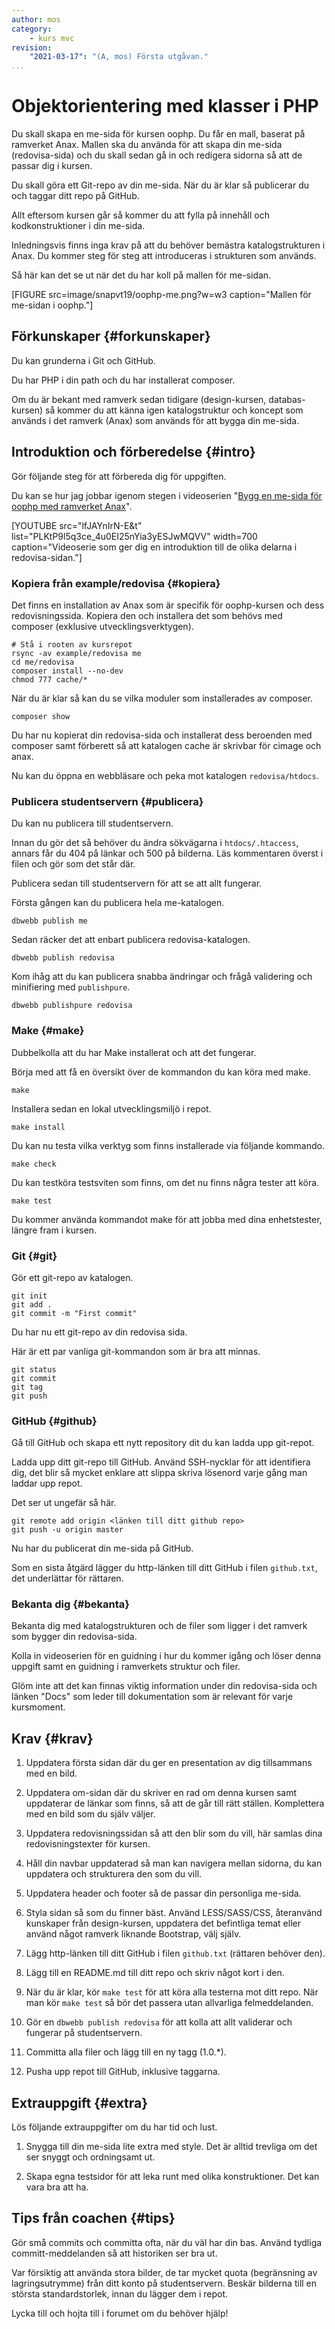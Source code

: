 ```yaml
---
author: mos
category:
    - kurs mvc
revision:
    "2021-03-17": "(A, mos) Första utgåvan."
...
```

Objektorientering med klasser i PHP
===================================

Du skall skapa en me-sida för kursen oophp. Du får en mall, baserat på ramverket Anax. Mallen ska du använda för att skapa din me-sida (redovisa-sida) och du skall sedan gå in och redigera sidorna så att de passar dig i kursen.

Du skall göra ett Git-repo av din me-sida. När du är klar så publicerar du och taggar ditt repo på GitHub.

Allt eftersom kursen går så kommer du att fylla på innehåll och kodkonstruktioner i din me-sida.

Inledningsvis finns inga krav på att du behöver bemästra katalogstrukturen i Anax. Du kommer steg för steg att introduceras i strukturen som används.

<!--more-->

Så här kan det se ut när det du har koll på mallen för me-sidan.

[FIGURE src=image/snapvt19/oophp-me.png?w=w3 caption="Mallen för me-sidan i oophp."]



Förkunskaper {#forkunskaper}
-----------------------

Du kan grunderna i Git och GitHub.

Du har PHP i din path och du har installerat composer.

Om du är bekant med ramverk sedan tidigare (design-kursen, databas-kursen) så kommer du att känna igen katalogstruktur och koncept som används i det ramverk (Anax) som används för att bygga din me-sida.



Introduktion och förberedelse {#intro}
-----------------------

Gör följande steg för att förbereda dig för uppgiften.

Du kan se hur jag jobbar igenom stegen i videoserien "[Bygg en me-sida för oophp med ramverket Anax](https://www.youtube.com/playlist?list=PLKtP9l5q3ce_4u0EI25nYia3yESJwMQVV)".

[YOUTUBE src="lfJAYnIrN-E&t" list="PLKtP9l5q3ce_4u0EI25nYia3yESJwMQVV" width=700 caption="Videoserie som ger dig en introduktion till de olika delarna i redovisa-sidan."]



### Kopiera från example/redovisa {#kopiera}

Det finns en installation av Anax som är specifik för oophp-kursen och dess redovisningssida. Kopiera den och installera det som behövs med composer (exklusive utvecklingsverktygen).

```text
# Stå i rooten av kursrepot
rsync -av example/redovisa me
cd me/redovisa
composer install --no-dev
chmod 777 cache/*
```

När du är klar så kan du se vilka moduler som installerades av composer.

```text
composer show
```

Du har nu kopierat din redovisa-sida och installerat dess beroenden med composer samt förberett så att katalogen cache är skrivbar för cimage och anax.

Nu kan du öppna en webbläsare och peka mot katalogen `redovisa/htdocs`.



### Publicera studentservern {#publicera}

Du kan nu publicera till studentservern.

Innan du gör det så behöver du ändra sökvägarna i `htdocs/.htaccess`, annars får du 404 på länkar och 500 på bilderna. Läs kommentaren överst i filen och gör som det står där.

Publicera sedan till studentservern för att se att allt fungerar.

Första gången kan du publicera hela me-katalogen.

```text
dbwebb publish me
```

Sedan räcker det att enbart publicera redovisa-katalogen.

```text
dbwebb publish redovisa
```

Kom ihåg att du kan publicera snabba ändringar och frågå validering och minifiering med `publishpure`.

```text
dbwebb publishpure redovisa
```



### Make {#make}

Dubbelkolla att du har Make installerat och att det fungerar.

Börja med att få en översikt över de kommandon du kan köra med make.

```text
make
```

Installera sedan en lokal utvecklingsmiljö i repot.

```text
make install
```

Du kan nu testa vilka verktyg som finns installerade via följande kommando.

```text
make check
```

Du kan testköra testsviten som finns, om det nu finns några tester att köra.

```text
make test
```

Du kommer använda kommandot make för att jobba med dina enhetstester, längre fram i kursen.



### Git {#git}

Gör ett git-repo av katalogen.

```text
git init
git add .
git commit -m "First commit"
```

Du har nu ett git-repo av din redovisa sida.

Här är ett par vanliga git-kommandon som är bra att minnas.

```text
git status
git commit
git tag
git push
```



### GitHub {#github}


Gå till GitHub och skapa ett nytt repository dit du kan ladda upp git-repot.

Ladda upp ditt git-repo till GitHub. Använd SSH-nycklar för att identifiera dig, det blir så mycket enklare att slippa skriva lösenord varje gång man laddar upp repot.

Det ser ut ungefär så här.

```text
git remote add origin <länken till ditt github repo>
git push -u origin master
```

Nu har du publicerat din me-sida på GitHub.

Som en sista åtgärd lägger du http-länken till ditt GitHub i filen `github.txt`, det underlättar för rättaren.




### Bekanta dig {#bekanta}

Bekanta dig med katalogstrukturen och de filer som ligger i det ramverk som bygger din redovisa-sida.

Kolla in videoserien för en guidning i hur du kommer igång och löser denna uppgift samt en guidning i ramverkets struktur och filer.

Glöm inte att det kan finnas viktig information under din redovisa-sida och länken "Docs" som leder till dokumentation som är relevant för varje kursmoment.



Krav {#krav}
-----------------------

1. Uppdatera första sidan där du ger en presentation av dig tillsammans med en bild.

1. Uppdatera om-sidan där du skriver en rad om denna kursen samt uppdaterar de länkar som finns, så att de går till rätt ställen. Komplettera med en bild som du själv väljer.

1. Uppdatera redovisningssidan så att den blir som du vill, här samlas dina redovisningstexter för kursen.

1. Håll din navbar uppdaterad så man kan navigera mellan sidorna, du kan uppdatera och strukturera den som du vill.

1. Uppdatera header och footer så de passar din personliga me-sida.

1. Styla sidan så som du finner bäst. Använd LESS/SASS/CSS, återanvänd kunskaper från design-kursen, uppdatera det befintliga temat eller använd något ramverk liknande Bootstrap, välj själv.

1. Lägg http-länken till ditt GitHub i filen `github.txt` (rättaren behöver den).

1. Lägg till en README.md till ditt repo och skriv något kort i den.

1. När du är klar, kör `make test` för att köra alla testerna mot ditt repo. När man kör `make test` så bör det passera utan allvarliga felmeddelanden.

1. Gör en `dbwebb publish redovisa` för att kolla att allt validerar och fungerar på studentservern.

1. Committa alla filer och lägg till en ny tagg (1.0.\*).

1. Pusha upp repot till GitHub, inklusive taggarna.



Extrauppgift {#extra}
-----------------------

Lös följande extrauppgifter om du har tid och lust.

1. Snygga till din me-sida lite extra med style. Det är alltid trevliga om det ser snyggt och ordningsamt ut.

1. Skapa egna testsidor för att leka runt med olika konstruktioner. Det kan vara bra att ha.



Tips från coachen {#tips}
-----------------------

Gör små commits och committa ofta, när du väl har din bas. Använd tydliga committ-meddelanden så att historiken ser bra ut.

Var försiktig att använda stora bilder, de tar mycket quota (begränsning av lagringsutrymme) från ditt konto på studentservern. Beskär bilderna till en största standardstorlek, innan du lägger dem i repot.

Lycka till och hojta till i forumet om du behöver hjälp!
